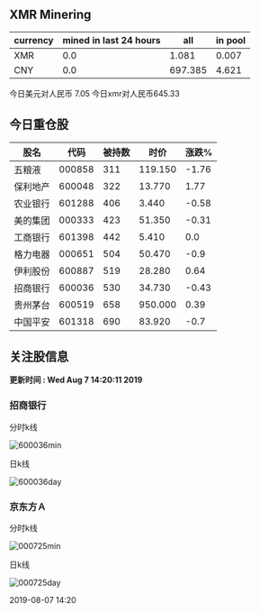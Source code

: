 ## XMR Minering

|currency|mined in last 24 hours|all|in pool|
|---|---|---|---|
|XMR|0.0|1.081|0.007|
|CNY|0.0|697.385|4.621|

今日美元对人民币 7.05	今日xmr对人民币645.33


## 今日重仓股 

|股名|代码|被持数|时价|涨跌%|
|---|---|---|---|---|
|五粮液|000858|311|119.150|-1.76|
|保利地产|600048|322|13.770|1.77|
|农业银行|601288|406|3.440|-0.58|
|美的集团|000333|423|51.350|-0.31|
|工商银行|601398|442|5.410|0.0|
|格力电器|000651|504|50.470|-0.9|
|伊利股份|600887|519|28.280|0.64|
|招商银行|600036|530|34.730|-0.43|
|贵州茅台|600519|658|950.000|0.39|
|中国平安|601318|690|83.920|-0.7|

## 关注股信息
**更新时间 : Wed Aug  7 14:20:11 2019**
### 招商银行 
分时k线

![600036min](http://image.sinajs.cn/newchart/min/n/sh600036.gif)

日k线

![600036day](http://image.sinajs.cn/newchart/daily/n/sh600036.gif)

### 京东方Ａ 
分时k线

![000725min](http://image.sinajs.cn/newchart/min/n/sz000725.gif)

日k线

![000725day](http://image.sinajs.cn/newchart/daily/n/sz000725.gif)

2019-08-07 14:20